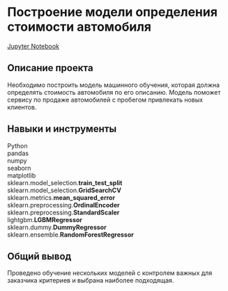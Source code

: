 # Построение модели определения стоимости автомобиля
[Jupyter Notebook]()

## Описание проекта
Необходимо построить модель машинного обучения, которая должна определять стоимость автомобиля по его описанию. Модель поможет сервису по продаже автомобилей с пробегом привлекать новых клиентов.

## Навыки и инструменты
Python  
pandas  
numpy  
seaborn  
matplotlib  
sklearn.model_selection.**train_test_split**  
sklearn.model_selection.**GridSearchCV**  
sklearn.metrics.**mean_squared_error**  
sklearn.preprocessing.**OrdinalEncoder**  
sklearn.preprocessing.**StandardScaler**  
lightgbm.**LGBMRegressor**  
sklearn.dummy.**DummyRegressor**  
sklearn.ensemble.**RandomForestRegressor**

## Общий вывод
Проведено обучение нескольких моделей с контролем важных для заказчика критериев и выбрана наиболее подходящая.
